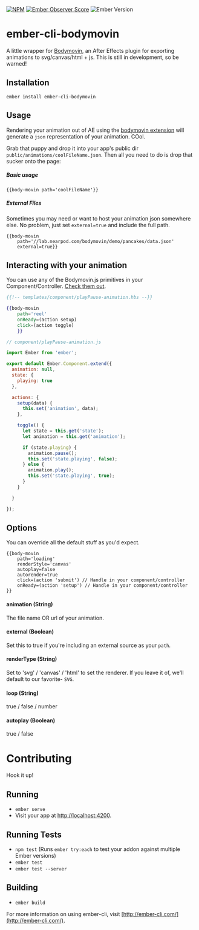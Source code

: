 [![NPM][npm-badge-img]][npm-badge-link]
[![Ember Observer Score][ember-observer-badge]][ember-observer-url]
![Ember Version][ember-version]

# ember-cli-bodymovin

A little wrapper for [Bodymovin](https://github.com/bodymovin/bodymovin), an After Effects plugin for exporting animations to svg/canvas/html + js. This is still in development, so be warned!

## Installation

`ember install ember-cli-bodymovin`

## Usage

Rendering your animation out of AE using the [bodymovin extension](https://github.com/bodymovin/bodymovin#installing-extension-finally-the-plugin-is-on-the-adobe-add-ons) will generate a `json` representation of your animation. COol.

Grab that puppy and drop it into your app's public dir `public/animations/coolFileName.json`. Then all you need to do is drop that sucker onto the page:

##### Basic usage
`{{body-movin path='coolFileName'}}`

##### External Files

Sometimes you may need or want to host your animation json somewhere else. No problem, just set `external=true` and include the full path.
```
{{body-movin
	path='//lab.nearpod.com/bodymovin/demo/pancakes/data.json'
	external=true}}
```

## Interacting with your animation
You can use any of the Bodymovin.js primitives in your Component/Controller. [Check them out](https://github.com/bodymovin/bodymovin#usage).

```hbs
{{!-- templates/component/playPause-animation.hbs --}}

{{body-movin
	path='reel'
	onReady=(action setup)
	click=(action toggle)
	}}

```

```javascript
// component/playPause-animation.js

import Ember from 'ember';

export default Ember.Component.extend({
  animation: null,
  state: {
    playing: true
  },

  actions: {
    setup(data) {
      this.set('animation', data);
    },

    toggle() {
      let state = this.get('state');
      let animation = this.get('animation');

      if (state.playing) {
        animation.pause();
        this.set('state.playing', false);
      } else {
        animation.play();
        this.set('state.playing', true);
      }
    }

  }

});

```


## Options
You can override all the default stuff as you'd expect.

```
{{body-movin
	path='loading'
	renderStyle='canvas'
	autoplay=false
	autorender=true
	click=(action 'submit') // Handle in your component/controller
	onReady=(action 'setup') // Handle in your component/controller
}}
```

#### animation (String)
The file name OR url of your animation.

#### external (Boolean)
Set this to true if you're including an external source as your `path`.

#### renderType (String)
Set to 'svg' / 'canvas' / 'html' to set the renderer. If you leave it of, we'll default to our favorite- `SVG`.

#### loop (String)
true / false / number

#### autoplay (Boolean)
true / false


# Contributing

Hook it up!

## Running

* `ember serve`
* Visit your app at [http://localhost:4200](http://localhost:4200).

## Running Tests

* `npm test` (Runs `ember try:each` to test your addon against multiple Ember versions)
* `ember test`
* `ember test --server`

## Building

* `ember build`

For more information on using ember-cli, visit [http://ember-cli.com/](http://ember-cli.com/).


[npm-badge-img]: https://badge.fury.io/js/ember-cli-bodymovin.svg
[npm-badge-link]: http://badge.fury.io/js/ember-cli-bodymovin
[ember-observer-badge]: http://emberobserver.com/badges/ember-cli-bodymovin.svg
[ember-observer-url]: http://emberobserver.com/addons/ember-cli-bodymovin
[ember-version]: https://embadge.io/v1/badge.svg?start=0.0.1
